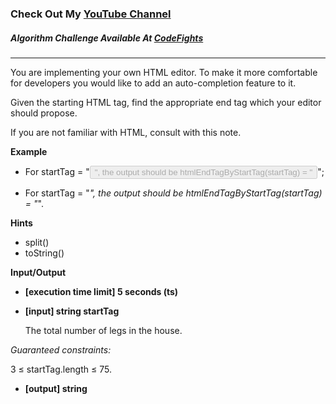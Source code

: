 ### Check Out My [YouTube Channel](https://www.youtube.com/@golbargnet)

##### Algorithm Challenge Available At [CodeFights](https://codefights.com/arcade/code-arcade/book-market/MX94DWTrwQw2gLrTi)
---
You are implementing your own HTML editor. To make it more comfortable for developers you would like to add an auto-completion feature to it.

Given the starting HTML tag, find the appropriate end tag which your editor should propose.

If you are not familiar with HTML, consult with this note.

**Example**

-   For startTag = "<button type='button' disabled>", the output should be
    htmlEndTagByStartTag(startTag) = "</button>";

-   For startTag = "<i>", the output should be
    htmlEndTagByStartTag(startTag) = "</i>".

**Hints**
-   split()
-   toString()

**Input/Output**

- **[execution time limit] 5 seconds (ts)**
- **[input] string startTag**

  The total number of legs in the house.

*Guaranteed constraints:*

3 ≤ startTag.length ≤ 75.

- **[output] string**
